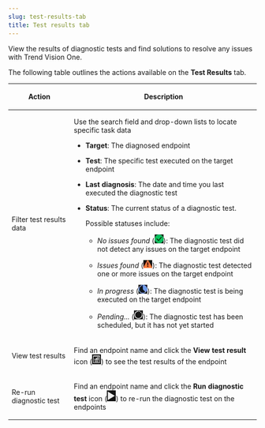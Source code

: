 ```yaml
---
slug: test-results-tab
title: Test results tab
---
```


View the results of diagnostic tests and find solutions to resolve any issues with Trend Vision One.

The following table outlines the actions available on the **Test Results** tab.

<table>
<colgroup>
<col style="width: 25%" />
<col style="width: 75%" />
</colgroup>
<thead>
<tr>
<th><p>Action</p></th>
<th><p>Description</p></th>
</tr>
</thead>
<tbody>
<tr>
<td><p>Filter test results data</p></td>
<td><p>Use the search field and drop-down lists to locate specific task data</p>
<ul>
<li><p><strong>Target</strong>: The diagnosed endpoint</p></li>
<li><p><strong>Test</strong>: The specific test executed on the target endpoint</p></li>
<li><p><strong>Last diagnosis</strong>: The date and time you last executed the diagnostic test</p></li>
<li><p><strong>Status</strong>: The current status of a diagnostic test.</p>
<p>Possible statuses include:</p>
<ul>
<li><p><em>No issues found</em> (<img src="./images/successful=d385863c-ae1f-4a76-8500-6d60d7a2de8f.webp" />): The diagnostic test did not detect any issues on the target endpoint</p></li>
<li><p><em>Issues found</em> (<img src="./images/partSuccesssful=cc794327-0b7f-45d7-ac71-463e5d02d6d1.webp" />): The diagnostic test detected one or more issues on the target endpoint</p></li>
<li><p><em>In progress</em> (<img src="./images/inProgress=763d5319-3680-4b10-abca-a75782d8eb48.webp" />): The diagnostic test is being executed on the target endpoint</p></li>
<li><p><em>Pending...</em> (<img src="./images/pending_approval=6fd5282c-abf5-4f88-92f4-24d42491ffa4.webp" />): The diagnostic test has been scheduled, but it has not yet started</p></li>
</ul></li>
</ul></td>
</tr>
<tr>
<td><p>View test results</p></td>
<td><p>Find an endpoint name and click the <strong>View test result</strong> icon (<img src="./images/view_report=7ce45ca7-45ae-4a79-bcea-3571193519b9.webp" />) to see the test results of the endpoint</p></td>
</tr>
<tr>
<td><p>Re-run diagnostic test</p></td>
<td><p>Find an endpoint name and click the <strong>Run diagnostic test</strong> icon (<img src="./images/run_icon=cbe6ecd0-17e8-4e04-bef3-4efe4eb9c7e5.webp" />) to re-run the diagnostic test on the endpoints</p></td>
</tr>
</tbody>
</table>
